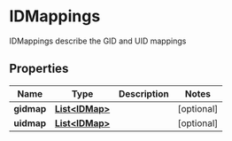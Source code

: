 

# IDMappings

IDMappings describe the GID and UID mappings

## Properties

| Name | Type | Description | Notes |
|------------ | ------------- | ------------- | -------------|
|**gidmap** | [**List&lt;IDMap&gt;**](IDMap.md) |  |  [optional] |
|**uidmap** | [**List&lt;IDMap&gt;**](IDMap.md) |  |  [optional] |




